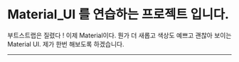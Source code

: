 # Material_UI 를 연습하는 프로젝트 입니다.
부트스트랩은 질렸다 ! 이제 Material이다. 뭔가 더 새롭고 색상도 예쁘고 괜찮아 보이는 Material UI.
제가 한번 해보도록 하겠습니다.
***
